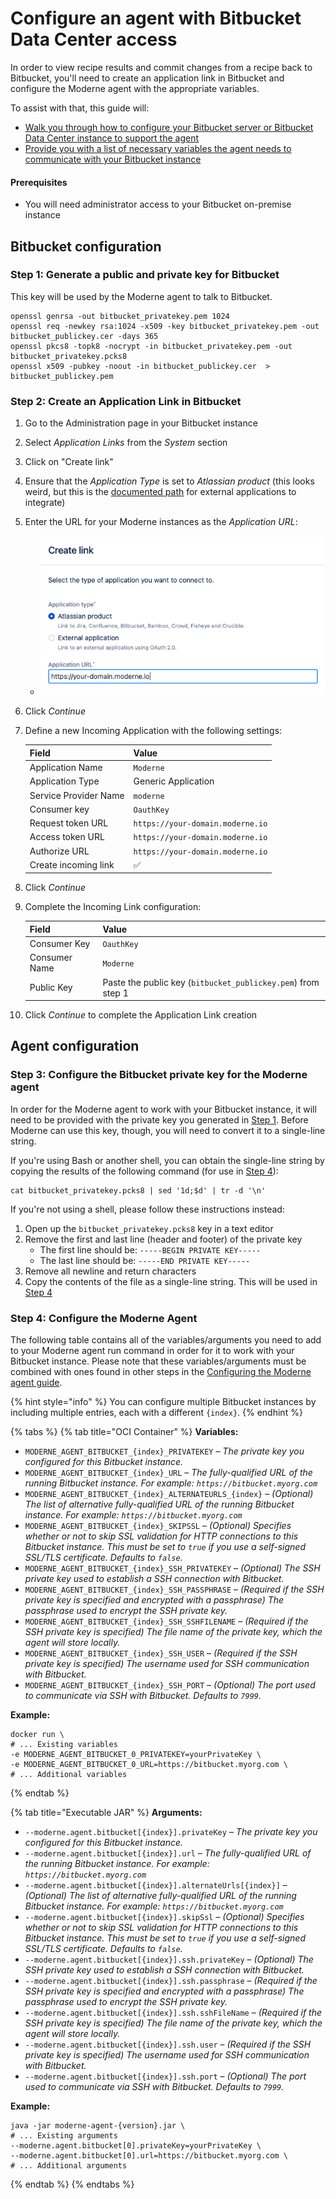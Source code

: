 # Configure an agent with Bitbucket Data Center access

In order to view recipe results and commit changes from a recipe back to Bitbucket, you'll need to create an application link in Bitbucket and configure the Moderne agent with the appropriate variables.

To assist with that, this guide will:

* [Walk you through how to configure your Bitbucket server or Bitbucket Data Center instance to support the agent](configure-bitbucket-to-agent.md#step-1-generate-a-public-and-private-key-for-bitbucket)
* [Provide you with a list of necessary variables the agent needs to communicate with your Bitbucket instance](configure-bitbucket-to-agent.md#step-4-configure-the-moderne-agent)

#### Prerequisites

* You will need administrator access to your Bitbucket on-premise instance

## Bitbucket configuration

### Step 1: Generate a public and private key for Bitbucket

This key will be used by the Moderne agent to talk to Bitbucket.

```shell
openssl genrsa -out bitbucket_privatekey.pem 1024
openssl req -newkey rsa:1024 -x509 -key bitbucket_privatekey.pem -out bitbucket_publickey.cer -days 365
openssl pkcs8 -topk8 -nocrypt -in bitbucket_privatekey.pem -out bitbucket_privatekey.pcks8
openssl x509 -pubkey -noout -in bitbucket_publickey.cer  > bitbucket_publickey.pem
```

### Step 2: Create an Application Link in Bitbucket

1. Go to the Administration page in your Bitbucket instance
2. Select _Application Links_ from the _System_ section
3. Click on "Create link"
4. Ensure that the _Application Type_ is set to _Atlassian product_ (this looks weird, but this is the [documented path](https://confluence.atlassian.com/bitbucketserver/link-to-other-applications-1018764620.html) for external applications to integrate)
5. Enter the URL for your Moderne instances as the _Application URL_:
   * ![create link](../../../../.gitbook/assets/agent-bitbucket-create-link.png)
6. Click _Continue_
7.  Define a new Incoming Application with the following settings:

    | Field                 | Value                            |
    | --------------------- | -------------------------------- |
    | Application Name      | `Moderne`                        |
    | Application Type      | Generic Application              |
    | Service Provider Name | `moderne`                        |
    | Consumer key          | `OauthKey`                       |
    | Request token URL     | `https://your-domain.moderne.io` |
    | Access token URL      | `https://your-domain.moderne.io` |
    | Authorize URL         | `https://your-domain.moderne.io` |
    | Create incoming link  | ✅                                |
8. Click _Continue_
9.  Complete the Incoming Link configuration:

    | Field         | Value                                                        |
    | ------------- | ------------------------------------------------------------ |
    | Consumer Key  | `OauthKey`                                                   |
    | Consumer Name | `Moderne`                                                    |
    | Public Key    | Paste the public key (`bitbucket_publickey.pem`) from step 1 |
10. Click _Continue_ to complete the Application Link creation

## Agent configuration

### Step 3: Configure the Bitbucket private key for the Moderne agent

In order for the Moderne agent to work with your Bitbucket instance, it will need to be provided with the private key you generated in [Step 1](configure-bitbucket-to-agent.md#step-1-generate-a-public-and-private-key-for-bitbucket). Before Moderne can use this key, though, you will need to convert it to a single-line string.

If you're using Bash or another shell, you can obtain the single-line string by copying the results of the following command (for use in [Step 4](configure-bitbucket-to-agent.md#step-4-configure-the-moderne-agent)):

```shell
cat bitbucket_privatekey.pcks8 | sed '1d;$d' | tr -d '\n'
```

If you're not using a shell, please follow these instructions instead:

1. Open up the `bitbucket_privatekey.pcks8` key in a text editor
2. Remove the first and last line (header and footer) of the private key
   * The first line should be: `-----BEGIN PRIVATE KEY-----`
   * The last line should be: `-----END PRIVATE KEY-----`
3. Remove all newline and return characters
4. Copy the contents of the file as a single-line string. This will be used in [Step 4](configure-bitbucket-to-agent.md#step-4-configure-the-moderne-agent)

### Step 4: Configure the Moderne Agent

The following table contains all of the variables/arguments you need to add to your Moderne agent run command in order for it to work with your Bitbucket instance. Please note that these variables/arguments must be combined with ones found in other steps in the [Configuring the Moderne agent guide](../agent-configuration.md).

{% hint style="info" %}
You can configure multiple Bitbucket instances by including multiple entries, each with a different `{index}`.
{% endhint %}

{% tabs %}
{% tab title="OCI Container" %}
**Variables:**

* `MODERNE_AGENT_BITBUCKET_{index}_PRIVATEKEY` – _The private key you configured for this Bitbucket instance._
* `MODERNE_AGENT_BITBUCKET_{index}_URL` – _The fully-qualified URL of the running Bitbucket instance. For example: `https://bitbucket.myorg.com`_
* `MODERNE_AGENT_BITBUCKET_{index}_ALTERNATEURLS_{index}` – _(Optional) The list of alternative fully-qualified URL of the running Bitbucket instance. For example: `https://bitbucket.myorg.com`_
* `MODERNE_AGENT_BITBUCKET_{index}_SKIPSSL` – _(Optional) Specifies whether or not to skip SSL validation for HTTP connections to this Bitbucket instance. This must be set to `true` if you use a self-signed SSL/TLS certificate. Defaults to `false`._
* `MODERNE_AGENT_BITBUCKET_{index}_SSH_PRIVATEKEY` – _(Optional) The SSH private key used to establish a SSH connection with Bitbucket._
* `MODERNE_AGENT_BITBUCKET_{index}_SSH_PASSPHRASE` – _(Required if the SSH private key is specified and encrypted with a passphrase) The passphrase used to encrypt the SSH private key._
* `MODERNE_AGENT_BITBUCKET_{index}_SSH_SSHFILENAME` – _(Required if the SSH private key is specified) The file name of the private key, which the agent will store locally._
* `MODERNE_AGENT_BITBUCKET_{index}_SSH_USER` – _(Required if the SSH private key is specified) The username used for SSH communication with Bitbucket._
* `MODERNE_AGENT_BITBUCKET_{index}_SSH_PORT` – _(Optional) The port used to communicate via SSH with Bitbucket. Defaults to `7999`._

**Example:**

```shell
docker run \
# ... Existing variables
-e MODERNE_AGENT_BITBUCKET_0_PRIVATEKEY=yourPrivateKey \
-e MODERNE_AGENT_BITBUCKET_0_URL=https://bitbucket.myorg.com \
# ... Additional variables
```
{% endtab %}

{% tab title="Executable JAR" %}
**Arguments:**

* `--moderne.agent.bitbucket[{index}].privateKey` – _The private key you configured for this Bitbucket instance._
* `--moderne.agent.bitbucket[{index}].url` – _The fully-qualified URL of the running Bitbucket instance. For example: `https://bitbucket.myorg.com`_
* `--moderne.agent.bitbucket[{index}].alternateUrls[{index}]` – _(Optional) The list of alternative fully-qualified URL of the running Bitbucket instance. For example: `https://bitbucket.myorg.com`_
* `--moderne.agent.bitbucket[{index}].skipSsl` – _(Optional) Specifies whether or not to skip SSL validation for HTTP connections to this Bitbucket instance. This must be set to `true` if you use a self-signed SSL/TLS certificate. Defaults to `false`._
* `--moderne.agent.bitbucket[{index}].ssh.privateKey` – _(Optional) The SSH private key used to establish a SSH connection with Bitbucket._
* `--moderne.agent.bitbucket[{index}].ssh.passphrase` – _(Required if the SSH private key is specified and encrypted with a passphrase) The passphrase used to encrypt the SSH private key._
* `--moderne.agent.bitbucket[{index}].ssh.sshFileName` – _(Required if the SSH private key is specified) The file name of the private key, which the agent will store locally._
* `--moderne.agent.bitbucket[{index}].ssh.user` – _(Required if the SSH private key is specified) The username used for SSH communication with Bitbucket._
* `--moderne.agent.bitbucket[{index}].ssh.port` – _(Optional) The port used to communicate via SSH with Bitbucket. Defaults to `7999`._

**Example:**

```shell
java -jar moderne-agent-{version}.jar \
# ... Existing arguments
--moderne.agent.bitbucket[0].privateKey=yourPrivateKey \
--moderne.agent.bitbucket[0].url=https://bitbucket.myorg.com \
# ... Additional arguments
```
{% endtab %}
{% endtabs %}
